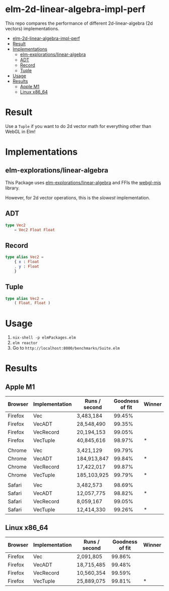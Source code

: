 # elm-2d-linear-algebra-impl-perf

This repo compares the performance of different 2d-linear-algebra (2d vectors) implementations.

- [elm-2d-linear-algebra-impl-perf](#elm-2d-linear-algebra-impl-perf)
- [Result](#result)
- [Implementations](#implementations)
  - [elm-explorations/linear-algebra](#elm-explorationslinear-algebra)
  - [ADT](#adt)
  - [Record](#record)
  - [Tuple](#tuple)
- [Usage](#usage)
- [Results](#results)
  - [Apple M1](#apple-m1)
  - [Linux x86_64](#linux-x86_64)


# Result

Use a `Tuple` if you want to do 2d vector math for everything other than WebGL in Elm!

# Implementations

## elm-explorations/linear-algebra

This Package uses [elm-explorations/linear-algebra](https://package.elm-lang.org/packages/elm-explorations/linear-algebra/latest/) and FFIs the [webgl-mjs](https://code.google.com/archive/p/webgl-mjs/) library.

However, for 2d vector operations, this is the _slowest_ implementation.

## ADT

```elm
type Vec2
    = Vec2 Float Float
```

## Record 

```elm
type alias Vec2 =
    { x : Float
    , y : Float
    }
```

## Tuple

```elm
type alias Vec2 =
    ( Float, Float )
```

# Usage

1. `nix-shell -p elmPackages.elm`
2. `elm reactor`
3. Go to `http://localhost:8000/benchmarks/Suite.elm`


# Results

## Apple M1

| Browser | Implementation | Runs / second | Goodness of fit | Winner |
| ------- | -------------- | ------------- | --------------- | ------ |
| Firefox | Vec            | 3,483,184     | 99.45%          |        |
| Firefox | VecADT         | 28,548,490    | 99.35%          |        |
| Firefox | VecRecord      | 20,194,153    | 99.05%          |        |
| Firefox | VecTuple       | 40,845,616    | 98.97%          | *      |
|         |                |               |                 |        |
| Chrome  | Vec            | 3,421,129     | 99.79%          |        |
| Chrome  | VecADT         | 184,913,847   | 99.84%          | *      |
| Chrome  | VecRecord      | 17,422,017    | 99.87%          |        |
| Chrome  | VecTuple       | 185,103,925   | 99.79%          | *      |
|         |                |               |                 |        |
| Safari  | Vec            | 3,482,573     | 98.69%          |        |
| Safari  | VecADT         | 12,057,775    | 98.82%          | *      |
| Safari  | VecRecord      | 8,059,167     | 99.05%          |        |
| Safari  | VecTuple       | 12,414,330    | 99.26%          | *      |

## Linux x86_64

| Browser | Implementation | Runs / second | Goodness of fit | Winner |
| ------- | -------------- | ------------- | --------------- | ------ |
| Firefox | Vec            | 2,091,805     | 99.86%          |        |
| Firefox | VecADT         | 18,715,485    | 99.48%          |        |
| Firefox | VecRecord      | 10,560,354    | 99.59%          |        |
| Firefox | VecTuple       | 25,889,075    | 99.81%          | *      |
